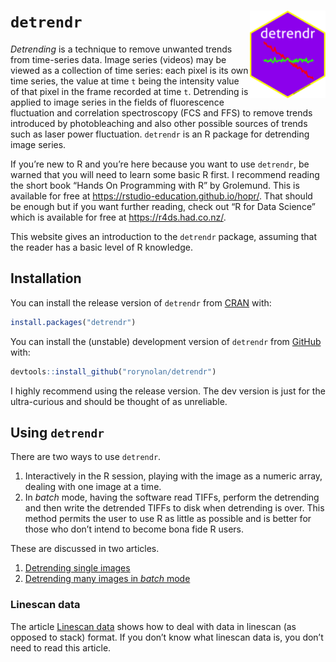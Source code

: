 
<!-- index.md is generated from index.Rmd. Please edit that file -->

# `detrendr` <img src="man/figures/logo.png" align="right" height=140/>

*Detrending* is a technique to remove unwanted trends from time-series
data. Image series (videos) may be viewed as a collection of time
series: each pixel is its own time series, the value at time `t` being
the intensity value of that pixel in the frame recorded at time `t`.
Detrending is applied to image series in the fields of fluorescence
fluctuation and correlation spectroscopy (FCS and FFS) to remove trends
introduced by photobleaching and also other possible sources of trends
such as laser power fluctuation. `detrendr` is an R package for
detrending image series.

If you’re new to R and you’re here because you want to use `detrendr`,
be warned that you will need to learn some basic R first. I recommend
reading the short book “Hands On Programming with R” by Grolemund. This
is available for free at <https://rstudio-education.github.io/hopr/>.
That should be enough but if you want further reading, check out “R for
Data Science” which is available for free at <https://r4ds.had.co.nz/>.

This website gives an introduction to the `detrendr` package, assuming
that the reader has a basic level of R knowledge.

## Installation

You can install the release version of `detrendr` from
[CRAN](https://CRAN.R-project.org/package=detrendr) with:

``` r
install.packages("detrendr")
```

You can install the (unstable) development version of `detrendr` from
[GitHub](https://github.com/rorynolan/detrendr/) with:

``` r
devtools::install_github("rorynolan/detrendr")
```

I highly recommend using the release version. The dev version is just
for the ultra-curious and should be thought of as unreliable.

## Using `detrendr`

There are two ways to use `detrendr`.

1.  Interactively in the R session, playing with the image as a numeric
    array, dealing with one image at a time.
2.  In *batch* mode, having the software read TIFFs, perform the
    detrending and then write the detrended TIFFs to disk when
    detrending is over. This method permits the user to use R as little
    as possible and is better for those who don’t intend to become bona
    fide R users.

These are discussed in two articles.

1.  [Detrending single
    images](https://rorynolan.github.io/detrendr/articles/single-images.html)
2.  [Detrending many images in *batch*
    mode](https://rorynolan.github.io/detrendr/articles/batch-mode.html)

### Linescan data

The article [Linescan
data](https://rorynolan.github.io/detrendr/articles/linescan-data.html)
shows how to deal with data in linescan (as opposed to stack) format. If
you don’t know what linescan data is, you don’t need to read this
article.
